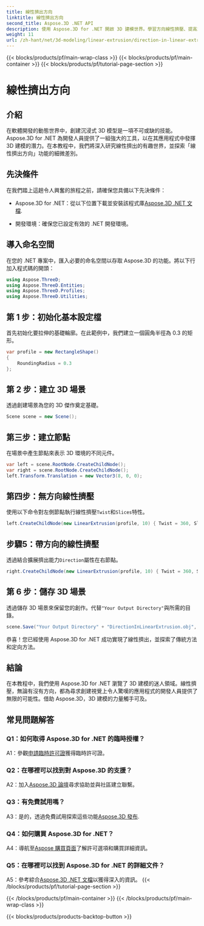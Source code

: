 ```yaml
---
title: 線性擠出方向
linktitle: 線性擠出方向
second_title: Aspose.3D .NET API
description: 使用 Aspose.3D for .NET 開啟 3D 建模世界。學習方向線性擠壓、提高創造力並輕鬆製作沉浸式應用程式。
weight: 11
url: /zh-hant/net/3d-modeling/linear-extrusion/direction-in-linear-extrusion/
---
```


{{< blocks/products/pf/main-wrap-class >}}
{{< blocks/products/pf/main-container >}}
{{< blocks/products/pf/tutorial-page-section >}}

# 線性擠出方向

## 介紹

在軟體開發的動態世界中，創建沉浸式 3D 模型是一項不可或缺的技能。 Aspose.3D for .NET 為開發人員提供了一組強大的工具，以在其應用程式中發揮 3D 建模的潛力。在本教程中，我們將深入研究線性擠出的有趣世界，並探索「線性擠出方向」功能的細微差別。

## 先決條件

在我們踏上這趟令人興奮的旅程之前，請確保您具備以下先決條件：

-  Aspose.3D for .NET：從以下位置下載並安裝該程式庫[Aspose.3D .NET 文檔](https://reference.aspose.com/3d/net/).

- 開發環境：確保您已設定有效的 .NET 開發環境。

## 導入命名空間

在您的 .NET 專案中，匯入必要的命名空間以存取 Aspose.3D 的功能。將以下行加入程式碼的開頭：

```csharp
using Aspose.ThreeD;
using Aspose.ThreeD.Entities;
using Aspose.ThreeD.Profiles;
using Aspose.ThreeD.Utilities;
```

## 第 1 步：初始化基本設定檔

首先初始化要拉伸的基礎輪廓。在此範例中，我們建立一個圓角半徑為 0.3 的矩形。

```csharp
var profile = new RectangleShape()
{
    RoundingRadius = 0.3
};
```

## 第 2 步：建立 3D 場景

透過創建場景為您的 3D 傑作奠定基礎。

```csharp
Scene scene = new Scene();
```

## 第三步：建立節點

在場景中產生節點來表示 3D 環境的不同元件。

```csharp
var left = scene.RootNode.CreateChildNode();
var right = scene.RootNode.CreateChildNode();
left.Transform.Translation = new Vector3(8, 0, 0);
```

## 第四步：無方向線性擠壓

使用以下命令對左側節點執行線性擠壓`Twist`和`Slices`特性。

```csharp
left.CreateChildNode(new LinearExtrusion(profile, 10) { Twist = 360, Slices = 100 });
```

## 步驟5：帶方向的線性擠壓

透過結合擴展擠出能力`Direction`屬性在右節點。

```csharp
right.CreateChildNode(new LinearExtrusion(profile, 10) { Twist = 360, Slices = 100, Direction = new Vector3(0.3, 0.2, 1) });
```

## 第 6 步：儲存 3D 場景

透過儲存 3D 場景來保留您的創作。代替`"Your Output Directory"`與所需的目錄。

```csharp
scene.Save("Your Output Directory" + "DirectionInLinearExtrusion.obj", FileFormat.WavefrontOBJ);
```

恭喜！您已經使用 Aspose.3D for .NET 成功實現了線性擠出，並探索了傳統方法和定向方法。

## 結論

在本教程中，我們使用 Aspose.3D for .NET 瀏覽了 3D 建模的迷人領域。線性擠壓，無論有沒有方向，都為尋求創建視覺上令人驚嘆的應用程式的開發人員提供了無限的可能性。借助 Aspose.3D，3D 建模的力量觸手可及。

## 常見問題解答

### Q1：如何取得 Aspose.3D for .NET 的臨時授權？

 A1：參觀[申請臨時許可證](https://purchase.aspose.com/temporary-license/)獲得臨時許可證。

### Q2：在哪裡可以找到對 Aspose.3D 的支援？

 A2：加入[Aspose.3D 論壇](https://forum.aspose.com/c/3d/18)尋求協助並與社區建立聯繫。

### Q3：有免費試用嗎？

A3：是的，透過免費試用探索這些功能[Aspose.3D 發布](https://releases.aspose.com/).

### Q4：如何購買 Aspose.3D for .NET？

 A4：導航至[Aspose 購買頁面](https://purchase.aspose.com/buy)了解許可選項和購買詳細資訊。

### Q5：在哪裡可以找到 Aspose.3D for .NET 的詳細文件？

 A5：參考綜合[Aspose.3D .NET 文檔](https://reference.aspose.com/3d/net/)以獲得深入的資訊。
{{< /blocks/products/pf/tutorial-page-section >}}

{{< /blocks/products/pf/main-container >}}
{{< /blocks/products/pf/main-wrap-class >}}

{{< blocks/products/products-backtop-button >}}
